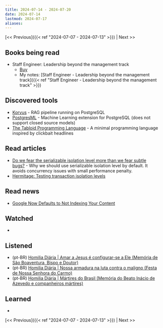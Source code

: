 ```yaml
---
title: 2024-07-14 - 2024-07-20
date: 2024-07-14
lastmod: 2024-07-17
aliases:
---
```


[<< Previous]({{< ref "2024-07-07 - 2024-07-13" >}}) | Next >>

## Books being read
- Staff Engineer: Leadership beyond the management track
	- [Buy](https://staffeng.com/book)
	- My notes: [Staff Engineer - Leadership beyond the management track]({{< ref "Staff Engineer - Leadership beyond the management track" >}})

## Discovered tools
- [Korvus](https://github.com/postgresml/korvus) - RAG pipeline running on PostgreSQL
- [PostgresML](https://github.com/postgresml/postgresml) - Machine Learning extension for PostgreSQL (does not support closed source models)
- [The Tabloid Programming Language](https://github.com/thesephist/tabloid) - A minimal programming language inspired by clickbait headlines

## Read articles
- [Do we fear the serializable isolation level more than we fear subtle bugs?](https://blog.ydb.tech/do-we-fear-the-serializable-isolation-level-more-than-we-fear-subtle-bugs-5a025401b609) -
 Why we should use serializable isolation level by default. It avoids concurrency issues with small performance penalty.
- [Hermitage: Testing transaction isolation levels](https://github.com/ept/hermitage)

## Read news
- [Google Now Defaults to Not Indexing Your Content](https://www.vincentschmalbach.com/google-now-defaults-to-not-indexing-your-content/)

## Watched
-

## Listened
- (pt-BR) [Homilia Diária | Amar a Jesus é configurar-se a Ele (Memória de São Boaventura, Bispo e Doutor)](https://www.youtube.com/watch?v=21n8ClXfrQQ)
- (pt-BR) [Homilia Diária | Nossa armadura na luta contra o maligno (Festa de Nossa Senhora do Carmo)](https://www.youtube.com/watch?v=HwUUHTJE_jI)
- (pt-BR) [Homilia Diária | Mártires do Brasil (Memória do Beato Inácio de Azevedo e companheiros mártires)](https://www.youtube.com/watch?v=gDXknVPw4cg)

## Learned
-

[<< Previous]({{< ref "2024-07-07 - 2024-07-13" >}}) | Next >>
